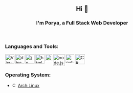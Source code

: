 <h2 align="center">Hi 👋</h2>
<h3 align="center">I'm Porya, a Full Stack Web Developer</h3>

<br />

### Languages and Tools:

<img align="left" style alt="Visual Studio Code" width="30px" src="https://i.imgur.com/LwSdAlE.png" />
<img align="left" alt="discord.js" width="30px" src="https://i.imgur.com/SI1DZf3.png" />
<img align="left" alt="js" width="30px" src="https://i.imgur.com/3u1wzwE.png" />
<img align="left" alt="html" width="30px" src="https://i.imgur.com/1VQeKGP.png" />
<img align="left" alt="css" width="22px" src="https://i.imgur.com/Zsnk6xl.png" />
<img align="left" alt="node.js" width="38px" src="https://i.imgur.com/tYLFZBh.png" />
<img align="left" alt="python" width="28px" src="https://upload.wikimedia.org/wikipedia/commons/thumb/c/c3/Python-logo-notext.svg/768px-Python-logo-notext.svg.png" />
<img align="left" alt="C#" width="32px" src="https://i.imgur.com/vFgowAJ.png" /> <br />

<br />

### Operating System:
- <img alt="C#" width="14px" src="https://upload.wikimedia.org/wikipedia/commons/thumb/a/a5/Archlinux-icon-crystal-64.svg/1200px-Archlinux-icon-crystal-64.svg.png" /> [Arch Linux](https://archlinux.org/)
<br /><br />
